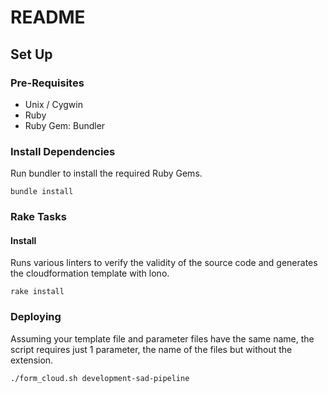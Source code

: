 # README

## Set Up

### Pre-Requisites

-   Unix / Cygwin
-   Ruby
-   Ruby Gem: Bundler

### Install Dependencies

Run bundler to install the required Ruby Gems.

```
bundle install
```

### Rake Tasks

#### Install

Runs various linters to verify the validity of the source code and generates the cloudformation template with lono.

```
rake install
```

### Deploying

Assuming your template file and parameter files have the same name, the script requires just 1 parameter, the name of the files but without the extension.

```
./form_cloud.sh development-sad-pipeline
```
